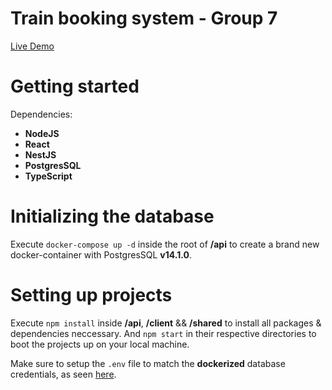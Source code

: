 # Train booking system - Group 7
[Live Demo](https://proud-island-0916a2703.azurestaticapps.net/)

# Getting started
Dependencies:
- **NodeJS**
- **React**
- **NestJS**
- **PostgresSQL**
- **TypeScript**

# Initializing the database
Execute ```docker-compose up -d```
inside the root of **/api** to create a brand new docker-container with PostgresSQL **v14.1.0**.

# Setting up projects
Execute ```npm install``` inside **/api**, **/client** && **/shared** to install all packages & dependencies neccessary. And ```npm start``` in their respective directories to boot the projects up on your local machine.

Make sure to setup the ```.env``` file to match the **dockerized** database credentials, as seen [here](https://github.com/AdamBrodin/th2103-g07/blob/main/api/.env.example).
